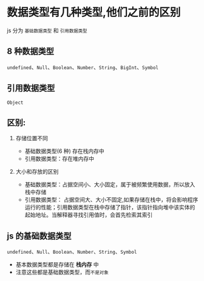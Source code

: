 # 数据类型有几种类型,他们之前的区别

js 分为 `基础数据类型` 和 `引用数据类型`

## 8 种数据类型

`undefined`、`Null`、`Boolean`、`Number`、`String`、`BigInt`、`Symbol`

## 引用数据类型

`Object`

## 区别:

1. 存储位置不同

   - 基础数据类型(6 种) 存在栈内存中
   - 引用数据类型：存在堆内存中

2. 大小和存放的区别

   - 基础数据类型：占据空间小、大小固定，属于被频繁使用数据，所以放入栈中存储
   - 引用数据类型： 占据空间大、大小不固定,如果存储在栈中，将会影响程序运行的性能；引用数据类型在栈中存储了指针，该指针指向堆中该实体的起始地址。当解释器寻找引用值时，会首先检索其索引

## js 的基础数据类型

`undefined`、`Null`、`Boolean`、`Number`、`String`、`Symbol`

- 基本数据类型都是存储在 **栈内存** 中
- 注意这些都是基础数据类型，而`不是对象`

